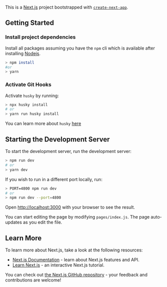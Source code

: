 This is a [Next.js](https://nextjs.org/) project bootstrapped with [`create-next-app`](https://github.com/vercel/next.js/tree/canary/packages/create-next-app).

## Getting Started
### Install project dependencies
Install all packages assuming you have the `npm` cli which is available after installing [Nodejs](https://nodejs.org/en/ "Download NodeJS").
```bash
> npm install 
#or 
> yarn
```

### Activate Git Hooks
Activate `husky` by running:
```bash
> npx husky install
# or
> yarn run husky install
``` 
You can learn more about `husky` [here](https://npmjs.com/package/husky "Husky")

## Starting the Development Server
To start the development server, run the development server:

```bash
> npm run dev
# or
> yarn dev
```

If you wish to run in a different port locally, run:
```bash
> PORT=4800 npm run dev
# or
> npm run dev --port=4800
```

Open [http://localhost:3000](http://localhost:3000) with your browser to see the result.

You can start editing the page by modifying `pages/index.js`. The page auto-updates as you edit the file.

## Learn More
To learn more about Next.js, take a look at the following resources:

- [Next.js Documentation](https://nextjs.org/docs) - learn about Next.js features and API.
- [Learn Next.js](https://nextjs.org/learn) - an interactive Next.js tutorial.

You can check out [the Next.js GitHub repository](https://github.com/vercel/next.js/) - your feedback and contributions are welcome!
